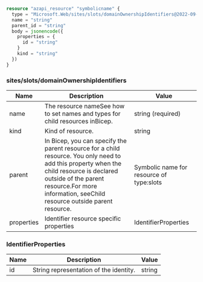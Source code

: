 ```terraform
resource "azapi_resource" "symbolicname" {
  type = "Microsoft.Web/sites/slots/domainOwnershipIdentifiers@2022-09-01"
  name = "string"
  parent_id = "string"
  body = jsonencode({
    properties = {
      id = "string"
    }
    kind = "string"
  })
}

```

### sites/slots/domainOwnershipIdentifiers

| Name | Description | Value |
|-|-|-|
| name | The resource nameSee how to set names and types for child resources inBicep. | string (required) |
| kind | Kind of resource. | string |
| parent | In Bicep, you can specify the parent resource for a child resource. You only need to add this property when the child resource is declared outside of the parent resource.For more information, seeChild resource outside parent resource. | Symbolic name for resource of type:slots |
| properties | Identifier resource specific properties | IdentifierProperties |


### IdentifierProperties

| Name | Description | Value |
|-|-|-|
| id | String representation of the identity. | string |


